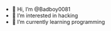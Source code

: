 - 👋 Hi, I’m @Badboy0081
- 👀 I’m interested in hacking
- 🌱 I’m currently learning programming

<!---
Badboy0081/Badboy0081 is a ✨ special ✨ repository because its `README.md` (this file) appears on your GitHub profile.
You can click the Preview link to take a look at your changes.
--->
